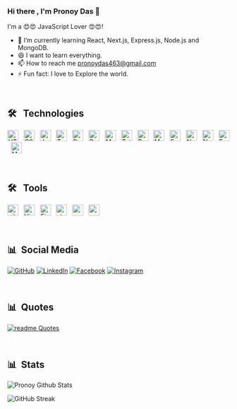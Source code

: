 ### Hi there , I'm Pronoy Das 👋
I'm a 😍😍 JavaScript Lover 😍😍!

- 🌱 I’m currently learning React, Next.js, Express.js, Node.js and MongoDB.
- 😄 I want to learn everything. 
- 📫 How to reach me pronoydas463@gmail.com
- ⚡ Fun fact: I love to Explore the world.

&nbsp;

## 🛠  &nbsp;Technologies 

<img src="https://img.shields.io/badge/HTML5-282C34?logo=html5&logoColor=E34F26" alt="HTML5 logo" title="HTML5" height="25" /> &nbsp; <img src="https://img.shields.io/badge/CSS3-282C34?logo=css3&logoColor=1572B6" alt="CSS3 logo" title="CSS3" height="25" /> &nbsp; <img src="https://img.shields.io/badge/JavaScript-282C34?logo=javascript&logoColor=F7DF1E" alt="JavaScript logo" title="JavaScript" height="25" /> &nbsp; <img src="https://img.shields.io/badge/TypeScript-282C34?logo=typescript&logoColor=3178C6" alt="TypeScript logo" title="TypeScript" height="25" /> &nbsp; <img src="https://img.shields.io/badge/React-282C34?logo=react&logoColor=3178C6" alt="React logo" title="React" height="25" /> &nbsp; <img src="https://img.shields.io/badge/Redux-282C34?logo=redux&logoColor=764ABC" alt="Redux logo" title="Redux" height="25" /> &nbsp; <img src="https://img.shields.io/badge/MongoDB-282C34?logo=mongodb&logoColor=47A248" alt="MongoDB logo" title="MongoDB" height="25" /> &nbsp; <img src="https://img.shields.io/badge/Tailwind%20CSS-282C34?logo=tailwind-css&logoColor=38B2AC" alt="Tailwind CSS logo" title="Tailwind CSS" height="25" /> &nbsp; <img src="https://img.shields.io/badge/Bootstrap-282C34?logo=bootstrap&logoColor=3178C6" alt="Bootstrap logo" title="Bootstrap" height="25" /> &nbsp; <img src="https://img.shields.io/badge/Material%20UI-282C34?logo=mui&logoColor=blue" alt="Material logo" title="Material" height="25" /> &nbsp; <img src="https://img.shields.io/badge/Framer%20Motion-282C34?logo=framer&logoColor=white" alt="Framer Motion logo" title="Framer Motion" height="25" /> &nbsp; <img src="https://img.shields.io/badge/Node.js-282C34?logo=node.js&logoColor=339933" alt="Node.js logo" title="Node.js" height="25" /> &nbsp; <img src="https://img.shields.io/badge/Next.js-282C34?logo=next.js&logoColor=FFFFFF" alt="Next.js logo" title="Next.js" height="25" /> &nbsp; <img src="https://img.shields.io/badge/Express-282C34?logo=express&logoColor=FFFFFF" alt="Express.js logo" title="Express.js" height="25" /> &nbsp; <img src="https://img.shields.io/badge/Mongoose-282C34?logo=mongoose&logoColor=white" alt="Mongoose logo" title="Mongoose" height="25" />

&nbsp;

## 🛠  &nbsp;Tools

<img src="https://img.shields.io/badge/git-282C34?logo=git&logoColor=F05032" alt="git logo" title="git" height="25" /> &nbsp; <img src="https://img.shields.io/badge/VS%20Code-282C34?logo=visual-studio-code&logoColor=007ACC" alt="Visual Studio Code logo" title="Visual Studio Code" height="25" /> &nbsp; <img src="https://img.shields.io/badge/Firebase-282C34?logo=firebase&logoColor=FFCA28" alt="Firebase logo" title="Firebase" height="25" />
&nbsp; <img src="https://img.shields.io/static/v1?label=&message=styled-components&color=282C34&logo=styled-components&logoColor=DB7093" alt="styled-components logo" title="styled-components" height="25" /> &nbsp; <img src="https://img.shields.io/badge/Vercel-282C34?logo=vercel&logoColor=white" alt="vercel logo" title="vercel" height="25" /> &nbsp; <img src="https://img.shields.io/badge/Netlify-282C34?logo=netlify&logoColor=green" alt="vercel logo" title="vercel" height="25" />

&nbsp;

## 📊 &nbsp;Social Media

[![GitHub](https://i.ibb.co/qRQCtzW/github1.png)](https://github.com/Pronoy568)
[![LinkedIn](https://i.ibb.co/c3scGDN/linkeIn.png)](https://www.linkedin.com/in/pronoydas/)
[![Facebook](https://i.ibb.co/Gd1J7bP/fb.png)](https://www.facebook.com/pronoy.das.58511/)
[![Instagram](https://i.ibb.co/zQT9DXw/instra1.jpg)](https://www.instagram.com/pronoydas463/)

&nbsp;

## 📊 &nbsp;Quotes

[![readme Quotes](https://quotes-github-readme.vercel.app/api?theme=dracula)](https://github.com/piyushsuthar/github-readme-quotes)

&nbsp;

## 📊 &nbsp;Stats

![Pronoy Github Stats](https://github-readme-stats.vercel.app/api?username=Pronoy568&show_icons=true&hide_border=true&&count_private=true&include_all_commits=true)

![GitHub Streak](https://github-readme-streak-stats.herokuapp.com?user=Pronoy568&theme=dark&hide_border=true&date_format=j%20M%5B%20Y%5D&mode=weekly)




